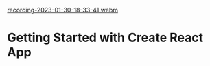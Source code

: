 
[recording-2023-01-30-18-33-41.webm](https://user-images.githubusercontent.com/90214531/215491688-77035abc-4b20-4535-a161-1071165af2a9.webm)
# Getting Started with Create React App




